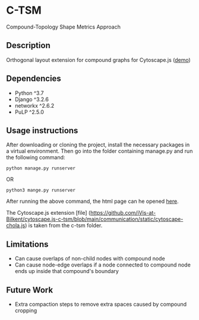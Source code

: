 # C-TSM
Compound-Topology Shape Metrics Approach

## Description

Orthogonal layout extension for compound graphs for Cytoscape.js ([demo](https://rangmehal.pk/))

## Dependencies

 * Python ^3.7
 * Django ^3.2.6
 * networkx ^2.6.2
 * PuLP ^2.5.0


## Usage instructions
After downloading or cloning the project, install the necessary packages in a virtual environment.
Then go into the folder containing manage.py and run the following command:

`python manage.py runserver`

OR

`python3 mange.py runserver`

After running the above command, the html page can he opened [here](http://127.0.0.1:8000/).

The Cytoscape.js extension [file] (https://github.com/iVis-at-Bilkent/cytoscape.js-c-tsm/blob/main/communication/static/cytoscape-chola.js) is taken from the c-tsm folder.

## Limitations
* Can cause overlaps of non-child nodes with compound node
* Can cause node-edge overlaps if a node connected to compound node ends up inside that compound's boundary

## Future Work
* Extra compaction steps to remove extra spaces caused by compound cropping
